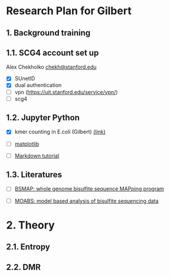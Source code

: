 # Research Plan for Gilbert

## 1. Background training

## 1.1. SCG4 account set up
Alex Chekholko <chekh@stanford.edu>

- [x] SUnetID
- [x] dual authentication
- [ ] vpn (https://uit.stanford.edu/service/vpn/)
- [ ] scg4

## 1.2. Jupyter Python
- [x] kmer counting in E.coli (Gilbert) <a href="K-mer Counting.ipynb">(link)</a>
- [ ] [matplotlib](http://matplotlib.org/users/pyplot_tutorial.html)
- [ ] [Markdown tutorial](https://github.com/adam-p/markdown-here/wiki/Markdown-Cheatsheet)


## 1.3. Literatures
- [ ] [BSMAP: whole genome bisulfite sequence MAPping program](https://bmcbioinformatics.biomedcentral.com/articles/10.1186/1471-2105-10-232)
- [ ] [MOABS: model based analysis of bisulfite sequencing data](https://genomebiology.biomedcentral.com/articles/10.1186/gb-2014-15-2-r38)


# 2. Theory

## 2.1. Entropy

## 2.2. DMR

